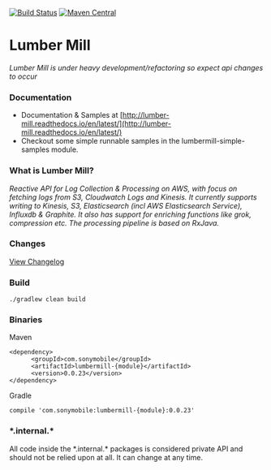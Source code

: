[![Build Status](https://travis-ci.org/sonyxperiadev/lumber-mill.svg?branch=master)](https://travis-ci.org/sonyxperiadev/lumber-mill) [![Maven Central](https://maven-badges.herokuapp.com/maven-central/com.sonymobile/lumbermill-core/badge.svg)](https://maven-badges.herokuapp.com/maven-central/com.sonymobile/lumbermill-core)
# Lumber Mill

*Lumber Mill is under heavy development/refactoring so expect api changes to occur*

### Documentation
* Documentation & Samples at [http://lumber-mill.readthedocs.io/en/latest/](http://lumber-mill.readthedocs.io/en/latest/)
* Checkout some simple runnable samples in the lumbermill-simple-samples module.

### What is Lumber Mill?
*Reactive API for Log Collection & Processing on AWS, with focus on fetching logs from S3, Cloudwatch Logs and Kinesis.
It currently supports writing to Kinesis, S3, Elasticsearch (incl AWS Elasticsearch Service), Influxdb & Graphite. It also 
has support for enriching functions like grok, compression etc. The processing pipeline is based on RxJava.*

### Changes
[View Changelog](CHANGELOG.md)

### Build

    ./gradlew clean build
    
### Binaries

Maven

    <dependency>
          <groupId>com.sonymobile</groupId>
          <artifactId>lumbermill-{module}</artifactId>
          <version>0.0.23</version>
    </dependency>

Gradle

    compile 'com.sonymobile:lumbermill-{module}:0.0.23'
    
### \*.internal.\*

All code inside the \*.internal.\* packages is considered private API and should not be relied upon at all. It can change at any time.
    

